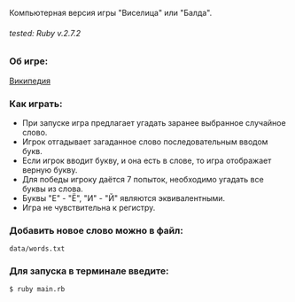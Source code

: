 Компьютерная версия игры "Виселица" или "Балда".

###### tested: Ruby v.2.7.2

### Об игре:

[Википедия](https://ru.wikipedia.org/wiki/%D0%92%D0%B8%D1%81%D0%B5%D0%BB%D0%B8%D1%86%D0%B0_(%D0%B8%D0%B3%D1%80%D0%B0))


### Как играть:

* При запуске игра предлагает угадать заранее выбранное случайное слово.
* Игрок отгадывает загаданное слово последовательным вводом букв.
* Если игрок вводит букву, и она есть в слове, то игра отображает верную букву.
* Для победы игроку даётся 7 попыток, необходимо угадать все буквы из слова.
* Буквы "Е" - "Ё", "И" - "Й" являются эквивалентными.
* Игра не чувствительна к регистру.

### Добавить новое слово можно в файл:
```data/words.txt```

### Для запуска в терминале введите:
```$ ruby main.rb```
